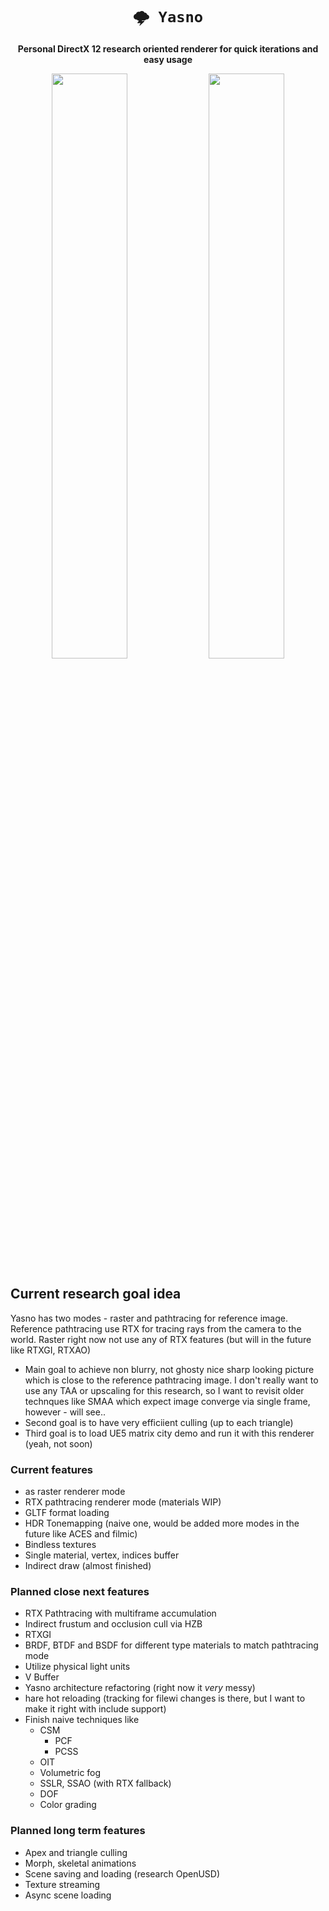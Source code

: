 <div align="center">

# `🌩️ Yasno`

**Personal DirectX 12 research oriented renderer for quick iterations and easy usage**

</div>

<p align="center">
    <img src="docs/images/raster.png" style="width: 49%; height: 49%">
    <img src="docs/images/pathtracing.png" style="width: 49%; height: 49%">
</p>

## Current research goal idea

Yasno has two modes - raster and pathtracing for reference image.  
Reference pathtracing use RTX for tracing rays from the camera to the world. Raster right now not use any of RTX features (but will in the future like RTXGI, RTXAO)    
* Main goal to achieve non blurry, not ghosty nice sharp looking picture which is close to the reference pathtracing image. I don't really want to use any TAA or upscaling for this research, so I want to revisit older technques like SMAA which expect image converge via single frame, however - will see..
* Second goal is to have very efficiient culling (up to each triangle)  
* Third goal is to load UE5 matrix city demo and run it with this renderer (yeah, not soon)

### Current features

* as raster renderer mode
* RTX pathtracing renderer mode (materials WIP)
* GLTF format loading
* HDR Tonemapping (naive one, would be added more modes in the future like ACES and filmic)
* Bindless textures
* Single material, vertex, indices buffer
* Indirect draw (almost finished)

### Planned close next features

* RTX Pathtracing with multiframe accumulation
* Indirect frustum and occlusion cull via HZB
* RTXGI
* BRDF, BTDF and BSDF for different type materials to match pathtracing mode
* Utilize physical light units
* V Buffer
* Yasno architecture refactoring (right now it *very* messy)
* hare hot reloading (tracking for filewi changes is there, but I want to make it right with include support)
* Finish naive techniques like
    * CSM
        * PCF
        * PCSS
    * OIT
    * Volumetric fog
    * SSLR, SSAO (with RTX fallback)
    * DOF
    * Color grading

### Planned long term features

* Apex and triangle culling
* Morph, skeletal animations
* Scene saving and loading (research OpenUSD)
* Texture streaming
* Async scene loading
